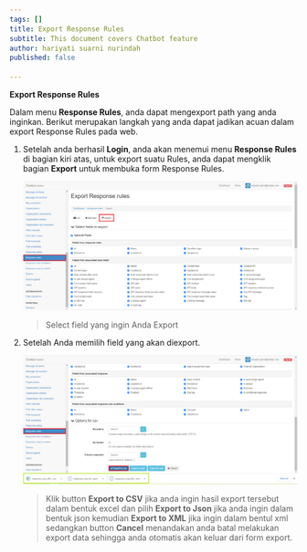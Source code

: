 ```yaml
---
tags: []
title: Export Response Rules
subtitle: This document covers Chatbot feature
author: hariyati suarni nurindah
published: false

---
```

**Export Response Rules**

Dalam menu **Response Rules**, anda dapat mengexport path yang anda inginkan. Berikut merupakan langkah yang anda dapat jadikan acuan dalam export Response Rules pada web.

1. Setelah anda berhasil **Login**, anda akan menemui menu **Response Rules** di bagian kiri atas, untuk export suatu Rules, anda dapat mengklik bagian **Export** untuk membuka form Response Rules.

   ![](/uploads/response-rules7.PNG)

   > Select field yang ingin Anda Export
2. Setelah Anda memilih field yang akan diexport.

   ![](/uploads/response-rules8.PNG)

   > Klik button **Export to CSV** jika anda ingin hasil export tersebut dalam bentuk excel dan pilih **Export to Json** jika anda ingin dalam bentuk json kemudian **Export to XML** jika ingin dalam bentul xml sedangkan button **Cancel** menandakan anda batal melakukan export data sehingga anda otomatis akan keluar dari form export.
